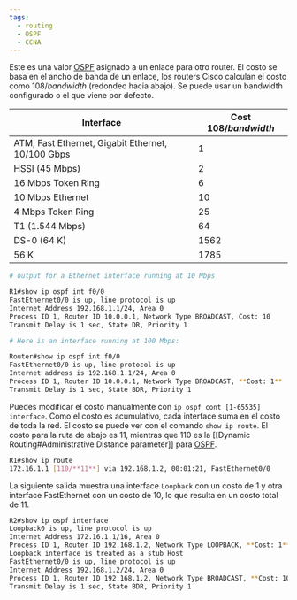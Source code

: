 ```yaml
---
tags:
  - routing
  - OSPF
  - CCNA
---
```


Este es una valor [OSPF](OSPF.md) asignado a un enlace para otro router. El costo se basa en el ancho de banda de un enlace, los routers Cisco calculan el costo como $108/bandwidth$ (redondeo hacia abajo). Se puede usar un bandwidth configurado o el que viene por defecto.

| Interface | Cost $108/bandwidth$ |
| ---- | ---- |
| ATM, Fast Ethernet, Gigabit Ethernet, 10/100 Gbps | 1 |
| HSSI (45 Mbps) | 2 |
| 16 Mbps Token Ring | 6 |
| 10 Mbps Ethernet | 10 |
| 4 Mbps Token Ring | 25 |
| T1 (1.544 Mbps) | 64 |
| DS-0 (64 K) | 1562 |
| 56 K | 1785 |


``` bash
# output for a Ethernet interface running at 10 Mbps

R1#show ip ospf int f0/0
FastEthernet0/0 is up, line protocol is up
Internet Address 192.168.1.1/24, Area 0
Process ID 1, Router ID 10.0.0.1, Network Type BROADCAST, Cost: 10
Transmit Delay is 1 sec, State DR, Priority 1

# Here is an interface running at 100 Mbps:

Router#show ip ospf int f0/0
FastEthernet0/0 is up, line protocol is up
Internet address is 192.168.1.1/24, Area 0
Process ID 1, Router ID 10.0.0.1, Network Type BROADCAST, **Cost: 1**
Transmit Delay is 1 sec, State BDR, Priority 1
```

Puedes modificar el costo manualmente con `ip ospf cont [1-65535] interface`. Como el costo es acumulativo, cada interface suma en el costo de toda la red. El costo se puede ver con el comando `show ip route`. El costo para la ruta de abajo es 11, mientras que 110 es la  [[Dynamic Routing#Administrative Distance parameter]] para [OSPF](OSPF.md). 

``` bash
R1#show ip route
172.16.1.1 [110/**11**] via 192.168.1.2, 00:01:21, FastEthernet0/0
```

La siguiente salida muestra una interface `Loopback` con un costo de 1 y otra interface FastEthernet con un costo de 10, lo que resulta en un costo total de 11. 

``` bash
R2#show ip ospf interface
Loopback0 is up, line protocol is up
Internet Address 172.16.1.1/16, Area 0
Process ID 1, Router ID 192.168.1.2, Network Type LOOPBACK, **Cost: 1**
Loopback interface is treated as a stub Host
FastEthernet0/0 is up, line protocol is up
Internet Address 192.168.1.2/24, Area 0
Process ID 1, Router ID 192.168.1.2, Network Type BROADCAST, **Cost: 10**
Transmit Delay is 1 sec, State BDR, Priority 1
```